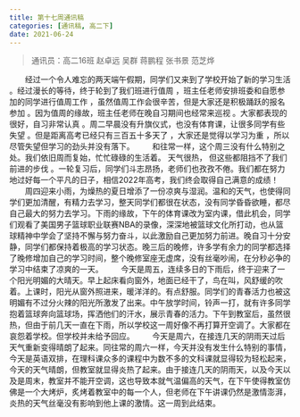 ```yaml
---
title: 第十七周通讯稿
categories: [通讯稿, 高二下]
date: 2021-06-24
---
```


> 通讯员：高二16班 赵卓远 吴群 蒋鹏程 张书景 范芝烨

　　经过一个令人难忘的两天端午假期，同学们又来到了学校开始了新的学习生活 。经过漫长的等待，终于轮到了我们班进行值周 ，班主任老师安排班委和自愿参加的同学进行值周工作 ，虽然值周工作会很辛苦，但是大家还是积极踊跃的报名参加 。因为值周的缘故，班主任老师在晚自习期间也经常来巡视 。大家都表现的很好，自习非常认真 。周二早晨没有升旗仪式，也没有体育课，让很多同学有些失望 。但是距离高考已经只有三百五十多天了 ，大家还是觉得以学习为重 ，所以尽管失望但学习的劲头并没有落下。
　　和往常一样，这个周三没有什么特别之处。我们依旧周而复始，忙忙碌碌的生活着。 天气很热， 但这些都阻挡不了我们前进的步伐 。一轮复习后，同学们斗志昂扬，老师们也孜孜不倦。我们都在努力地过好每一个平凡的日子，相信2022年高考，我们终会取得自己满意的成绩！
　　周四迎来小雨，为燥热的夏日增添了一份凉爽与湿润。温和的天气，也使得同学们更加清醒，有精力去学习，整天同学们都很在状态，没有同学昏昏欲睡，都尽自己最大的努力去学习。下雨的缘故，下午的体育课改为室内课，借此机会，同学们观看了美国男子篮球职业联赛NBA的录像，深深地被篮球文化所打动，也从篮球精神中学会了坚持不懈与努力奋斗，以此激励自己更加努力前进。晚自习十分安静，同学们都保持着极高的学习状态。晚三后的晚修，许多学有余力的同学都选择了晚修增加自己的学习时间，整个晚修室座无虚席，没有丝毫吵闹，在分秒必争的学习中结束了凉爽的一天。
　　今天是周五，连续多日的下雨后，终于迎来了一个阳光明媚的大晴天。早上起床看向窗外，地面已经干了，鸟在叫，风舒缓的吹着。上课时，阳光从窗外照进来，暖洋洋的。有点舒服。同学们的青春活力也被这明媚有不过分火辣的阳光所激发了出来。中午放学时间，铃声一打，就有许多同学抱着篮球奔向篮球场，挥洒他们的汗水，展示青春的活力。下午到教室后，虽然很热，但由于前几天一直在下雨，所以学校这一周好像不再打算开空调了。大家都在哀怨着学校。但学校并未给予回应。
　　今天是周六，在接连几天的阴雨天过后天气重新变得晴朗了起来。同往常的周六一样，今天并没有发生什么特别的事情，今天是英语双排，在理科课众多的课程中为数不多的文科课就显得较为轻松起来，今天的天气晴朗，但教室就显得炎热了起来。由于接连几天的阴雨天，以及今天以及是周末，教室并不能开空调，这也导致本就气温偏高的天气，在下午使得教室仿佛是一个大烤炉，炙烤着教室中的每一个人，但老师在下午讲课仍然是激情澎湃，炎热的天气丝毫没有影响到他上课的激情。这一周到此结束。
